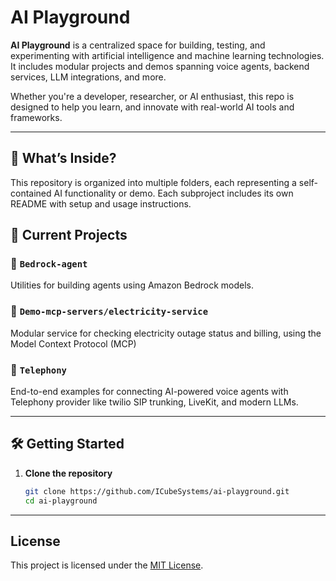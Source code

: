 # AI Playground

**AI Playground** is a centralized space for building, testing, and experimenting with artificial intelligence and machine learning technologies. It includes modular projects and demos spanning voice agents, backend services, LLM integrations, and more.

Whether you're a developer, researcher, or AI enthusiast, this repo is designed to help you learn, and innovate with real-world AI tools and frameworks.

---

## 🚀 What’s Inside?

This repository is organized into multiple folders, each representing a self-contained AI functionality or demo. Each subproject includes its own README with setup and usage instructions.

## 📁 Current Projects

### 🔹 `Bedrock-agent`
Utilities for building agents using Amazon Bedrock models.

### 🔹 `Demo-mcp-servers/electricity-service`
Modular service for checking electricity outage status and billing, using the Model Context Protocol (MCP)

### 🔹 `Telephony`
End-to-end examples for connecting AI-powered voice agents with Telephony provider like twilio SIP trunking, LiveKit, and modern LLMs.

---

## 🛠️ Getting Started

1. **Clone the repository**
   ```bash
   git clone https://github.com/ICubeSystems/ai-playground.git
   cd ai-playground

---

## License

This project is licensed under the [MIT License](LICENSE).
